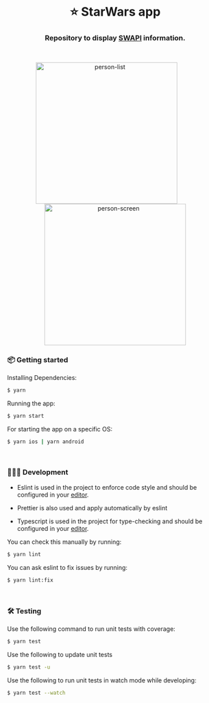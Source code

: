 <h1 align="center">⭐ StarWars app</h1>
<h3 align="center">Repository to display <a href="https://swapi.dev/">SWAPI</a> information.</h3>
<br />

<p align="center">
  <img style="width: 330px; margin-right: 40px;" alt="person-list"  src="https://i.imgur.com/1WK79mg.png" />
  <img style="width: 330px;" alt="person-screen"  src="https://i.imgur.com/fxtg5gf.png" />
</p>

### 📦 Getting started

Installing Dependencies:

```bash
$ yarn
```

Running the app:

```bash
$ yarn start
```

For starting the app on a specific OS:

```bash
$ yarn ios | yarn android
```

<br />

### 👩🏾‍💻 Development

- Eslint is used in the project to enforce code style and should be configured in your [editor](https://eslint.org/docs/user-guide/integrations).

- Prettier is also used and apply automatically by eslint

- Typescript is used in the project for type-checking and should be configured in your [editor](https://github.com/Microsoft/TypeScript/wiki/TypeScript-Editor-Support).

You can check this manually by running:

```bash
$ yarn lint
```

You can ask eslint to fix issues by running:

```bash
$ yarn lint:fix
```

<br />

### 🛠 Testing

Use the following command to run unit tests with coverage:

```bash
$ yarn test
```

Use the following to update unit tests

```bash
$ yarn test -u
```

Use the following to run unit tests in watch mode while developing:

```bash
$ yarn test --watch
```

<br />
